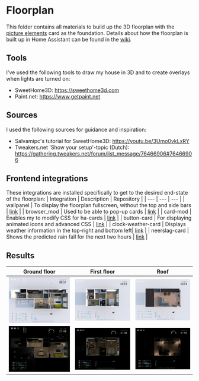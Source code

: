 # Floorplan
This folder contains all materials to build up the 3D floorplan with the [picture elements](https://www.home-assistant.io/dashboards/picture-elements/) card as the foundation. Details about how the floorplan is built up in Home Assistant can be found in the [wiki](https://github.com/EBOOZ/HomeAssistant/wiki/3.-Floorplan).

## Tools
I've used the following tools to draw my house in 3D and to create overlays when lights are turned on:
* SweetHome3D: https://sweethome3d.com
* Paint.net: https://www.getpaint.net

## Sources
I used the following sources for guidance and inspiration:
* Salvamipc's tutorial for SweetHome3D: https://youtu.be/3Umo0vkLxRY
* Tweakers.net 'Show your setup'-topic (Dutch): https://gathering.tweakers.net/forum/list_message/76466906#76466906

## Frontend integrations
These integrations are installed specifically to get to the desired end-state of the floorplan:
| Integration | Description | Repository |
| --- | --- | --- |
| wallpanel | To display the floorplan fullscreen, without the top and side bars | [link](https://github.com/j-a-n/lovelace-wallpanel) |
| browser_mod | Used to be able to pop-up cards | [link]( https://github.com/thomasloven/hass-browser_mod) |
| card-mod | Enables my to modify CSS for ha-cards | [link]( https://github.com/thomasloven/lovelace-card-mod) |
| button-card | For displaying animated icons and advanced CSS | [link]( https://github.com/custom-cards/button-card) |
| clock-weather-card | Displays weather information in the top-right and bottom left| [link]( https://github.com/pkissling/clock-weather-card) |
| neerslag-card | Shows the predicted rain fall for the next two hours | [link]( https://github.com/aex351/home-assistant-neerslag-card) |

## Results
| Ground floor | First floor | Roof |
| --- | --- | --- |
| ![A 3D-picture of a house during the day, containing sensor information from Home Assistant](day_01_groundfloor.jpeg) | ![A 3D-picture of a house during the day, containing sensor information from Home Assistant](day_02_upstairs.jpeg) | ![A 3D-picture of a house during the day, containing sensor information from Home Assistant](day_03_roof.jpeg) |
| ![A 3D-picture of a house during the night, containing sensor information from Home Assistant](night_01_groundfloor.jpeg) | ![A 3D-picture of a house during the night, containing sensor information from Home Assistant](night_02_upstairs.jpeg) | ![A 3D-picture of a house during the night, containing sensor information from Home Assistant](night_03_roof.jpeg) |
